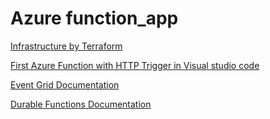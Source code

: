 Azure function_app
=======================================================
[Infrastructure by Terraform](Terraform.md)

[First Azure Function with HTTP Trigger in Visual studio code](AzureFunction.md)

[Event Grid Documentation](EventGrid.md)

[Durable Functions Documentation](DurableFunctions.md)